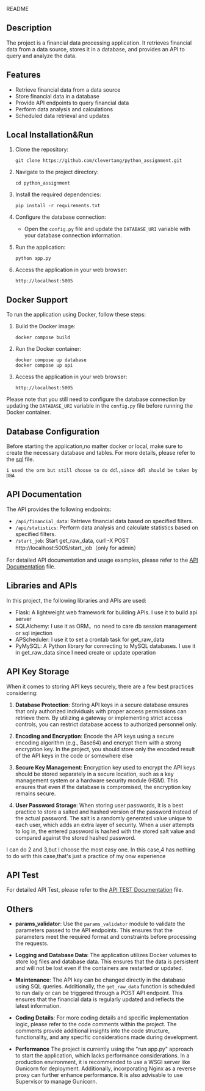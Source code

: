 README

## Description

The project is a financial data processing application. It retrieves financial data from a data source, stores it in a
database, and provides an API to query and analyze the data.

## Features

- Retrieve financial data from a data source
- Store financial data in a database
- Provide API endpoints to query financial data
- Perform data analysis and calculations
- Scheduled data retrieval and updates

## Local Installation&Run

1. Clone the repository:

   ```shell
   git clone https://github.com/clevertang/python_assignment.git
   ```

2. Navigate to the project directory:

   ```shell
   cd python_assignment
   ```

3. Install the required dependencies:

   ```shell
   pip install -r requirements.txt
   ```

4. Configure the database connection:

    - Open the `config.py` file and update the `DATABASE_URI` variable with your database connection information.

5. Run the application:

   ```shell
   python app.py
   ```

6. Access the application in your web browser:

   ```
   http://localhost:5005
   ```

## Docker Support

To run the application using Docker, follow these steps:

1. Build the Docker image:

   ```shell
   docker compose build
   ```

2. Run the Docker container:

   ```shell
   docker compose up database
   docker compose up api
   ```

3. Access the application in your web browser:

   ```
   http://localhost:5005
   ```

Please note that you still need to configure the database connection by updating the `DATABASE_URI` variable in
the `config.py` file before running the Docker container.

## Database Configuration

Before starting the application,no matter docker or local, make sure to create the necessary database and tables. For
more details, please refer to the [sql](schema.sql) file.

   ```
   i used the orm but still choose to do ddl,since ddl should be taken by DBA
   ```

## API Documentation

The API provides the following endpoints:

- `/api/financial_data`: Retrieve financial data based on specified filters.
- `/api/statistics`: Perform data analysis and calculate statistics based on specified filters.
- `/start_job`: Start get_raw_data, curl -X POST http://localhost:5005/start_job（only for admin）

For detailed API documentation and usage examples, please refer to the [API Documentation](API_DOCUMENTATION.md) file.

## Libraries and APIs

In this project, the following libraries and APIs are used:

- Flask: A lightweight web framework for building APIs. I use it to build api server
- SQLAlchemy: I use it as ORM，no need to care db session management or sql injection
- APScheduler: I use it to set a crontab task for get_raw_data
- PyMySQL: A Python library for connecting to MySQL databases. I use it in get_raw_data since I need create or update
  operation

## API Key Storage

When it comes to storing API keys securely, there are a few best practices considering:

1. **Database Protection**: Storing API keys in a secure database ensures that only authorized individuals with proper access permissions can retrieve them. By utilizing a gateway or implementing strict access controls, you can restrict database access to authorized personnel only.

2. **Encoding and Encryption**: Encode the API keys using a secure encoding algorithm (e.g., Base64) and encrypt them with a strong encryption key. In the project, you should store only the encoded result of the API keys in the code or somewhere else

3. **Secure Key Management**: Encryption key used to encrypt the API keys should be stored separately in a secure location, such as a key management system or a hardware security module (HSM). This ensures that even if the database is compromised, the encryption key remains secure.

4. **User Password Storage**: When storing user passwords, it is a best practice to store a salted and hashed version of the password instead of the actual password. The salt is a randomly generated value unique to each user, which adds an extra layer of security. When a user attempts to log in, the entered password is hashed with the stored salt value and compared against the stored hashed password.

I can do 2 and 3,but I choose the most easy one. In this case,4 has nothing to do with this case,that's just a practice of my onw experience


## API Test

For detailed API Test, please refer to the [API TEST Documentation](API_TEST.md) file.



## Others

- **params_validator**: Use the `params_validator` module to validate the parameters passed to the API endpoints. This ensures that the parameters meet the required format and constraints before processing the requests.

- **Logging and Database Data**: The application utilizes Docker volumes to store log files and database data. This ensures that the data is persistent and will not be lost even if the containers are restarted or updated.

- **Maintenance**: The API key can be changed directly in the database using SQL queries. Additionally, the `get_raw_data` function is scheduled to run daily or can be triggered through a POST API endpoint. This ensures that the financial data is regularly updated and reflects the latest information.

- **Coding Details**: For more coding details and specific implementation logic, please refer to the code comments within the project. The comments provide additional insights into the code structure, functionality, and any specific considerations made during development.
- **Performance** The project is currently using the "run app.py" approach to start the application, which lacks performance considerations. In a production environment, it is recommended to use a WSGI server like Gunicorn for deployment. Additionally, incorporating Nginx as a reverse proxy can further enhance performance. It is also advisable to use Supervisor to manage Gunicorn.